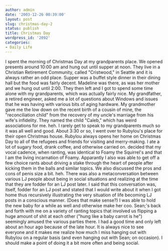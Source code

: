 ```yaml
---
author: admin
date: '2003-12-26 00:39:00'
layout: post
slug: christmas-day-2
status: publish
title: Christmas Day
wordpress_id: '2092'
categories:
- Daily Life
---
```


I spent the morning of Christmas Day at my grandparents place. We opened
presents around 10:00 am and hung out until supper at noon. They live in
a Christian Retirement Community, called "Cristwood," in Seattle and it
is always rather an odd place. Supper was a buffet style dinner in their
dining hall but the food was fairly decent. Madeline was there, as was
her mother and we hung out until 2:00. They then left and I got to spend
some time alone with my grandparents, which was actually fairly nice. My
grandfather, a retired engineer, asked me a lot of questions about
Windows and issues that he was having with various bits of aging
hardware. My grandmother gave me the low down on the recent birth of a
cousin of mine, the "reconciliation child" from the recovery of my
uncle's marriage from his wife's infidelity. They named the child
"Caleb," which has weird associations for me. heh. I rarely get to speak
to my grandparents much so it was all well and good. About 3:30 or so, I
went over to Rubylou's place for their open Christmas house. Rubylou
always opens her home on Christmas Day to all of the refugees and
friends for visiting and merry-making. I ate a lot of sugary food, drank
coffee, and otherwise carried on. decided that my vocal cadence, when
ranting, was identical to Foamy the Squirrel's and that I am the living
incarnation of Foamy. Apparantly I also was able to get off a few choice
rants about driving a stake through the heart of people after kicking
them in the balls and similar topics. We also discussed the pros and
cons of penis size a bit. heh. There was also a metaconversation between
various LJ people about being in social situations and realizing at the
time that they are fodder for an LJ post later. I said that this
conversation was, itself, fodder for an LJ post and stated that I would
write about it when I got home thus recursively illustrating the very
situation of life becoming LJ posts in a conscious manner. (Does that
make sense?) I was able to hold the new baby for a while as well and
otherwise make her coo. Sean;'s back and forth with me on a variety of
ranting topics that involved us flipping a huge amount of shit at each
other ("hung like a baby carrot is he") seemingly amused the various
parties there. I had a good time and only left about an hour ago because
of the late hour. It is always nice to see everyone and it makes me
realize how much I miss hanging out with Rubylou on a regular basis (and
even hanging out with Sean; on occasion). I should make a point of doing
it a bit more often and being social.
